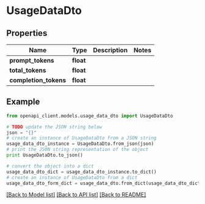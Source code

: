 # UsageDataDto


## Properties

Name | Type | Description | Notes
------------ | ------------- | ------------- | -------------
**prompt_tokens** | **float** |  | 
**total_tokens** | **float** |  | 
**completion_tokens** | **float** |  | 

## Example

```python
from openapi_client.models.usage_data_dto import UsageDataDto

# TODO update the JSON string below
json = "{}"
# create an instance of UsageDataDto from a JSON string
usage_data_dto_instance = UsageDataDto.from_json(json)
# print the JSON string representation of the object
print UsageDataDto.to_json()

# convert the object into a dict
usage_data_dto_dict = usage_data_dto_instance.to_dict()
# create an instance of UsageDataDto from a dict
usage_data_dto_form_dict = usage_data_dto.from_dict(usage_data_dto_dict)
```
[[Back to Model list]](../README.md#documentation-for-models) [[Back to API list]](../README.md#documentation-for-api-endpoints) [[Back to README]](../README.md)



